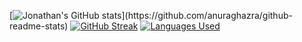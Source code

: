 [![Jonathan's GitHub stats](https://github-readme-stats.vercel.app/api?username=jonathanye29&show_icons=true&theme=prussian&custom_title=Jonathan's%20stats:)](https://github.com/anuraghazra/github-readme-stats)
[![GitHub Streak](https://github-readme-streak-stats.herokuapp.com/?user=jonathanye29&theme=prussian)](https://git.io/streak-stats)
[![Languages Used](https://github-readme-stats.vercel.app/api/top-langs/?username=jonathanye29&theme=prussian&card_width=700)](https://github.com/anuraghazra/github-readme-stats)
